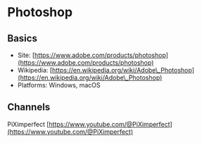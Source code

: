 # Photoshop

## Basics

* Site: [https://www.adobe.com/products/photoshop](https://www.adobe.com/products/photoshop)
* Wikipedia: [https://en.wikipedia.org/wiki/Adobe\_Photoshop](https://en.wikipedia.org/wiki/Adobe\_Photoshop)
* Platforms: Windows, macOS

## Channels

PiXimperfect [https://www.youtube.com/@PiXimperfect](https://www.youtube.com/@PiXimperfect)


